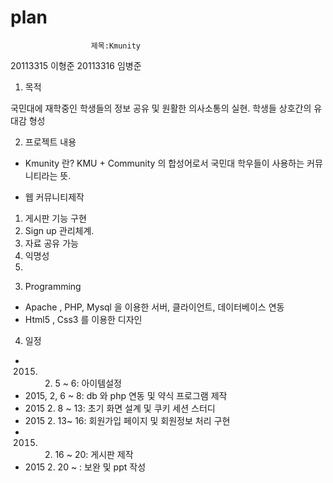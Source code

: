 # plan


                      제목:Kmunity
  20113315 이형준
	20113316 임병준

1. 목적

국민대에 재학중인 학생들의 정보 공유 및 원활한 의사소통의 실현. 
학생들 상호간의 유대감 형성

2. 프로젝트 내용

-	Kmunity 란?
KMU + Community 의 합성어로서
국민대 학우들이 사용하는 커뮤니티라는 뜻.
 

- 웹 커뮤니티제작

1)	게시판 기능 구현
2)	Sign up 관리체계.
3)	자료 공유 가능
4)	익명성
5)	

3. Programming

*  Apache , PHP, Mysql 을 이용한 서버, 클라이언트, 데이터베이스 연동
*  Html5 , Css3 를 이용한 디자인


4. 일정

*  2015. 2. 5 ~ 6: 아이템설정
*  2015, 2, 6 ~ 8: db 와 php 연동 및 약식 프로그램 제작
*  2015  2. 8 ~ 13: 초기 화면 설계 및 쿠키 세션 스터디 
*  2015  2. 13~ 16: 회원가입 페이지 및 회원정보 처리 구현
*  2015. 2. 16 ~ 20: 게시판 제작
*  2015  2. 20 ~    :  보완 및 ppt 작성 


